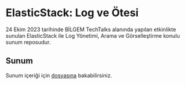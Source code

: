 # ElasticStack: Log ve Ötesi
24 Ekim 2023 tarihinde BİLGEM TechTalks alanında yapılan etkinlikte sunulan ElasticStack ile Log Yönetimi, Arama ve Görselleştirme konulu sunum reposudur.
## Sunum
Sunum içeriği için [dosyasına](ELK_Sunum_2023.pdf) bakabilirsiniz.